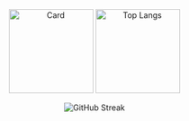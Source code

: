 <div align="center">

<img alt="Card" src="https://github-readme-stats.vercel.app/api?username=gxskpo&theme=github_dark" height="150px">
<img alt="Top Langs" src="https://github-readme-stats.vercel.app/api/top-langs/?username=gxskpo&layout=compact&theme=github_dark&hide=css" height="150px">

![GitHub Streak](https://github-readme-streak-stats.herokuapp.com?user=gxskpo&theme=dark&hide_border=true)

</div>
